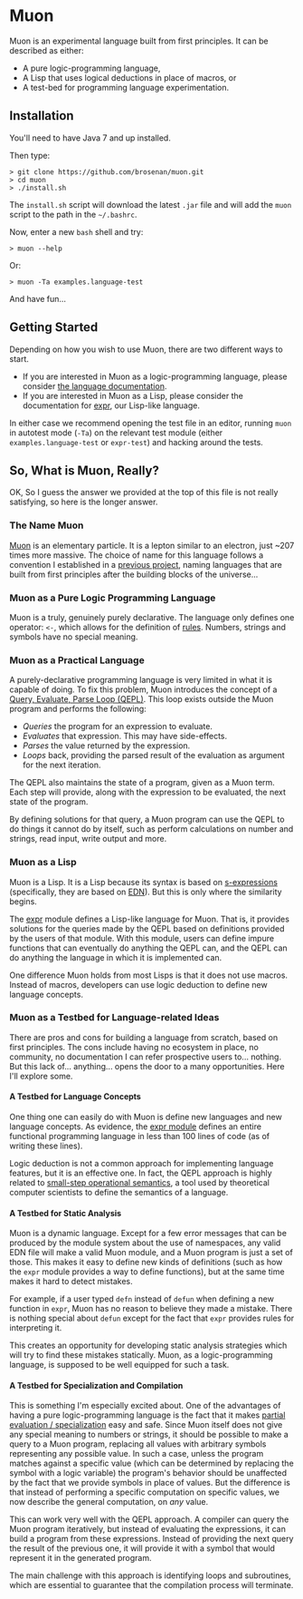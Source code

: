 # Muon

Muon is an experimental language built from first principles. It can be described as either:

* A pure logic-programming language,
* A Lisp that uses logical deductions in place of macros, or
* A test-bed for programming language experimentation.

## Installation

You'll need to have Java 7 and up installed.

Then type:

```
> git clone https://github.com/brosenan/muon.git
> cd muon
> ./install.sh
```

The `install.sh` script will download the latest `.jar` file and will add the `muon` script to the path in the `~/.bashrc`.

Now, enter a new `bash` shell and try:

```
> muon --help
```

Or:

```
> muon -Ta examples.language-test
```

And have fun...

## Getting Started

Depending on how you wish to use Muon, there are two different ways to start.

* If you are interested in Muon as a logic-programming language, please consider [the language documentation](language.md).
* If you are interested in Muon as a Lisp, please consider the documentation for [expr](expr.md), our Lisp-like language.

In either case we recommend opening the test file in an editor, running `muon` in autotest mode (`-Ta`) on the relevant test module
(either `examples.language-test` or `expr-test`) and hacking around the tests.

## So, What is Muon, Really?

OK, So I guess the answer we provided at the top of this file is not really satisfying, so here is the longer answer.

### The Name Muon

[Muon](https://en.wikipedia.org/wiki/Muon) is an elementary particle. It is a lepton similar to an electron, just ~207 times more massive.
The choice of name for this language follows a convention I established in a [previous project](https://github.com/brosenan/neutrino), naming
languages that are built from first principles after the building blocks of the universe...

### Muon as a Pure Logic Programming Language

Muon is a truly, genuinely purely declarative. The language only defines one operator: `<-`, which allows for the definition of [rules](language.md#rules).
Numbers, strings and symbols have no special meaning.

### Muon as a Practical Language

A purely-declarative programming language is very limited in what it is capable of doing.
To fix this problem, Muon introduces the concept of a [Query, Evaluate, Parse Loop (QEPL)](muon-clj/qepl.md).
This loop exists outside the Muon program and performs the following:
* _Queries_ the program for an expression to evaluate.
* _Evaluates_ that expression. This may have side-effects.
* _Parses_ the value returned by the expression.
* _Loops_ back, providing the parsed result of the evaluation as argument for the next iteration.

The QEPL also maintains the state of a program, given as a Muon term. Each step will provide, along with the expression to be evaluated, the next state of the program.

By defining solutions for that query, a Muon program can use the QEPL to do things it cannot do by itself, such as perform calculations on number and strings,
read input, write output and more.

### Muon as a Lisp

Muon is a Lisp. It is a Lisp because its syntax is based on [s-expressions](https://en.wikipedia.org/wiki/S-expression) (specifically, they are based on
[EDN](https://github.com/edn-format/edn)). But this is only where the similarity begins.

The [expr](expr.md) module defines a Lisp-like language for Muon. That is, it provides solutions for the queries made by the QEPL
based on definitions provided by the users of that module. With this module, users can define impure functions that can eventually do
anything the QEPL can, and the QEPL can do anything the language in which it is implemented can.

One difference Muon holds from most Lisps is that it does not use macros. Instead of macros, developers can use logic deduction to define new language concepts.

### Muon as a Testbed for Language-related Ideas

There are pros and cons for building a language from scratch, based on first principles. The cons include having no ecosystem in place, no community,
no documentation I can refer prospective users to... nothing. But this lack of... anything... opens the door to a many opportunities. Here I'll explore some.

#### A Testbed for Language Concepts

One thing one can easily do with Muon is define new languages and new language concepts. As evidence, the [expr module](lib/expr.mu) defines an entire
functional programming language in less than 100 lines of code (as of writing these lines).

Logic deduction is not a common approach for implementing language features, but it is an effective one. In fact, the QEPL approach is highly related to
[small-step operational semantics](https://en.wikipedia.org/wiki/Operational_semantics#Small-step_semantics), a tool used by theoretical computer scientists
to define the semantics of a language.

#### A Testbed for Static Analysis

Muon is a dynamic language. Except for a few error messages that can be produced by the module system about the use of namespaces, any valid EDN file will make a valid
Muon module, and a Muon program is just a set of those. This makes it easy to define new kinds of definitions (such as how the `expr` module provides a way to
define functions), but at the same time makes it hard to detect mistakes.

For example, if a user typed `defn` instead of `defun` when defining a new function in `expr`, Muon has no reason to believe they made a mistake. There is nothing special
about `defun` except for the fact that `expr` provides rules for interpreting it.

This creates an opportunity for developing static analysis strategies which will try to find these mistakes statically. Muon, as a logic-programming language, is supposed
to be well equipped for such a task.

#### A Testbed for Specialization and Compilation

This is something I'm especially excited about. One of the advantages of having a pure logic-programming language is the fact that it makes [partial evaluation / specialization](https://en.wikipedia.org/wiki/Partial_evaluation) easy and safe. Since Muon itself does not give any special meaning to numbers or strings,
it should be possible to make a query to a Muon program, replacing all values with arbitrary symbols representing any possible value.
In such a case, unless the program matches against a specific value (which can be determined by replacing the symbol with a logic variable) the program's behavior
should be unaffected by the fact that we provide symbols in place of values. But the difference is that instead of performing a specific computation on specific values,
we now describe the general computation, on _any_ value.

This can work very well with the QEPL approach. A compiler can query the Muon program iteratively, but instead of evaluating the expressions, it can build a program
from these expressions. Instead of providing the next query the result of the previous one, it will provide it with a symbol that would represent it in the generated
program.

The main challenge with this approach is identifying loops and subroutines, which are essential to guarantee that the compilation process will terminate.

